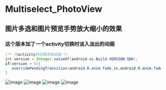 # Multiselect_PhotoView
## 图片多选和图片预览手势放大缩小的效果
### 这个版本加了一个activity切换时淡入淡出的动画
```Java
/** 为activity的切换添加动画 */
int version = Integer.valueOf(android.os.Build.VERSION.SDK);
if(version > 5){
   overridePendingTransition(android.R.anim.fade_in,android.R.anim.fade_out);
}
```
![image](https://github.com/GongXiaoYun/Multiselect_PhotoView/blob/master/screenshot/Screenshot_2016-11-02-14-14-43-890_com.gxy.weixin.png)
![image](https://github.com/GongXiaoYun/Multiselect_PhotoView/blob/master/screenshot/Screenshot_2016-11-02-14-47-14-476_com.gxy.weixin.png)
![image](https://github.com/GongXiaoYun/Multiselect_PhotoView/blob/master/screenshot/Screenshot_2016-11-02-14-47-32-273_com.gxy.weixin.png)
![image](https://github.com/GongXiaoYun/Multiselect_PhotoView/blob/master/screenshot/Screenshot_2016-11-02-14-47-40-650_com.gxy.weixin.png)
